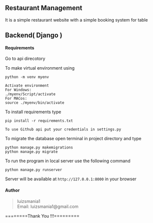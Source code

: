 ## Restaurant Management

It is a simple restaurant website with a simple booking system for table

## Backend( Django )

#### Requirements

Go to api direcotory

To make virtual environment using
```
python -m venv myenv

Activate environment
For Windows:
./myenv/Script/activate
For MACos:
source ./myenv/bin/activate
```

To install requirements type

```
pip install -r requirements.txt
```

`To use Github api put your credentials in settings.py`


To migrate the database open terminal in project directory and type

```
python manage.py makemigrations
python manage.py migrate
```

To run the program in local server use the following command

```
python manage.py runserver
```

Server will be available at `http://127.0.0.1:8000` in your browser

#### Author

<blockquote>
luizsmania1<br>
Email: luizsmania1@gmail.com
</blockquote>

========Thank You !!!=========